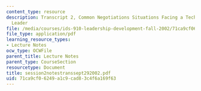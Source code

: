 ```yaml
---
content_type: resource
description: Transcript 2, Common Negotiations Situations Facing a Technology Policy
  Leader
file: /media/courses/ids-910-leadership-development-fall-2002/71ca9cf06249a1c9cad83c4f6a169f63_session2notestranssept292002.pdf
file_type: application/pdf
learning_resource_types:
- Lecture Notes
ocw_type: OCWFile
parent_title: Lecture Notes
parent_type: CourseSection
resourcetype: Document
title: session2notestranssept292002.pdf
uid: 71ca9cf0-6249-a1c9-cad8-3c4f6a169f63
---
```


